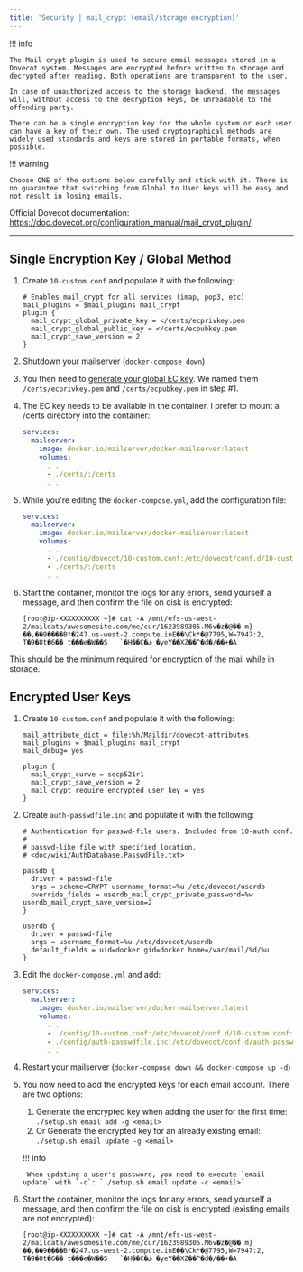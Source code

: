 ```yaml
---
title: 'Security | mail_crypt (email/storage encryption)'
---
```


!!! info
 
    The Mail crypt plugin is used to secure email messages stored in a Dovecot system. Messages are encrypted before written to storage and decrypted after reading. Both operations are transparent to the user.

    In case of unauthorized access to the storage backend, the messages will, without access to the decryption keys, be unreadable to the offending party.

    There can be a single encryption key for the whole system or each user can have a key of their own. The used cryptographical methods are widely used standards and keys are stored in portable formats, when possible.


!!! warning
 
    Choose ONE of the options below carefully and stick with it. There is no guarantee that switching from Global to User keys will be easy and not result in losing emails.


Official Dovecot documentation: https://doc.dovecot.org/configuration_manual/mail_crypt_plugin/

---

## Single Encryption Key / Global Method

1. Create `10-custom.conf` and populate it with the following:

    ```
    # Enables mail_crypt for all services (imap, pop3, etc)
    mail_plugins = $mail_plugins mail_crypt
    plugin {
      mail_crypt_global_private_key = </certs/ecprivkey.pem
      mail_crypt_global_public_key = </certs/ecpubkey.pem
      mail_crypt_save_version = 2
    }
    ```

2. Shutdown your mailserver (`docker-compose down`)

3. You then need to [generate your global EC key](https://doc.dovecot.org/configuration_manual/mail_crypt_plugin/#ec-key). We named them `/certs/ecprivkey.pem` and `/certs/ecpubkey.pem` in step #1.

4. The EC key needs to be available in the container. I prefer to mount a /certs directory into the container: 
    ```yaml
    services:
      mailserver:
        image: docker.io/mailserver/docker-mailserver:latest
        volumes:
        . . .
          - ./certs/:/certs
        . . .
    ```

5. While you're editing the `docker-compose.yml`, add the configuration file:
    ```yaml
    services:
      mailserver:
        image: docker.io/mailserver/docker-mailserver:latest
        volumes:
        . . .
          - ./config/dovecot/10-custom.conf:/etc/dovecot/conf.d/10-custom.conf
          - ./certs/:/certs
        . . .
    ```

6. Start the container, monitor the logs for any errors, send yourself a message, and then confirm the file on disk is encrypted:
    ```
    [root@ip-XXXXXXXXXX ~]# cat -A /mnt/efs-us-west-2/maildata/awesomesite.com/me/cur/1623989305.M6v�z�@�� m}��,��9����B*�247.us-west-2.compute.inE��\Ck*�@7795,W=7947:2,
    T�9�8t�6�� t���e�W��S   `�H��C�ڤ �yeY��XZ��^�d�/��+�A
    ```

This should be the minimum required for encryption of the mail while in storage.


## Encrypted User Keys

1. Create `10-custom.conf` and populate it with the following:

    ```
    mail_attribute_dict = file:%h/Maildir/dovecot-attributes
    mail_plugins = $mail_plugins mail_crypt
    mail_debug= yes

    plugin {
      mail_crypt_curve = secp521r1
      mail_crypt_save_version = 2
      mail_crypt_require_encrypted_user_key = yes
    }
    ```

2. Create `auth-passwdfile.inc` and populate it with the following:

    ```
    # Authentication for passwd-file users. Included from 10-auth.conf.
    #
    # passwd-like file with specified location.
    # <doc/wiki/AuthDatabase.PasswdFile.txt>

    passdb {
      driver = passwd-file
      args = scheme=CRYPT username_format=%u /etc/dovecot/userdb
      override_fields = userdb_mail_crypt_private_password=%w userdb_mail_crypt_save_version=2
    }

    userdb {
      driver = passwd-file
      args = username_format=%u /etc/dovecot/userdb
      default_fields = uid=docker gid=docker home=/var/mail/%d/%u
    }
    ```

3. Edit the `docker-compose.yml` and add:
    ```yaml
    services:
      mailserver:
        image: docker.io/mailserver/docker-mailserver:latest
        volumes:
        . . .
          - ./config/10-custom.conf:/etc/dovecot/conf.d/10-custom.conf:ro
          - ./config/auth-passwdfile.inc:/etc/dovecot/conf.d/auth-passwdfile.inc:ro
        . . .
    ```

4. Restart your mailserver (`docker-compose down && docker-compose up -d`)

5. You now need to add the encrypted keys for each email account. There are two options:
    
    1. Generate the encrypted key when adding the user for the first time: `./setup.sh email add -g <email>`
    2. Or Generate the encrypted key for an already existing email: `./setup.sh email update -g <email>`
    
    !!! info
    
        When updating a user's password, you need to execute `email update` with `-c`: `./setup.sh email update -c <email>`


6. Start the container, monitor the logs for any errors, send yourself a message, and then confirm the file on disk is encrypted (existing emails are not encrypted):
    ```
    [root@ip-XXXXXXXXXX ~]# cat -A /mnt/efs-us-west-2/maildata/awesomesite.com/me/cur/1623989305.M6v�z�@�� m}��,��9����B*�247.us-west-2.compute.inE��\Ck*�@7795,W=7947:2,
    T�9�8t�6�� t���e�W��S   `�H��C�ڤ �yeY��XZ��^�d�/��+�A
    ```
